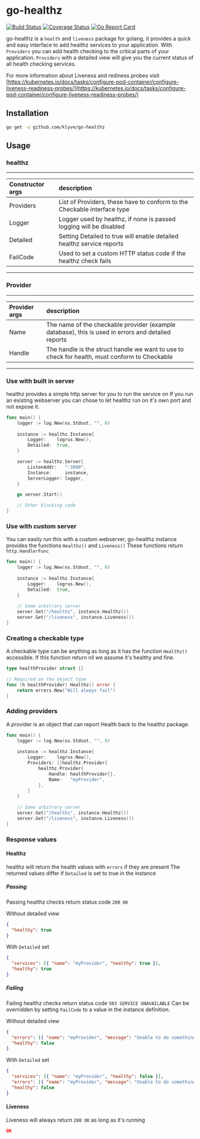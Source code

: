 # go-healthz
[![Build Status](https://travis-ci.org/klyve/go-healthz.svg?branch=master)](https://travis-ci.org/klyve/go-healthz)
[![Coverage Status](https://coveralls.io/repos/github/klyve/go-healthz/badge.svg?branch=master)](https://coveralls.io/github/klyve/go-healthz?branch=master)
[![Go Report Card](https://goreportcard.com/badge/github.com/klyve/go-healthz)](https://goreportcard.com/report/github.com/klyve/go-healthz)

go-healthz is a `health` and `liveness` package for golang, 
it provides a quick and easy interface to add healthz services to your application.
With `Providers` you can add health checking to the critical parts of your application.
`Providers` with a detailed view will give you the current status of all health checking services.

For more information about Liveness and rediness probes visit
[https://kubernetes.io/docs/tasks/configure-pod-container/configure-liveness-readiness-probes/](https://kubernetes.io/docs/tasks/configure-pod-container/configure-liveness-readiness-probes/)


## Installation 

```sh
go get -u github.com/klyve/go-healthz
```

## Usage

### healthz 
-----------------------------------------------------------------------------------------------------------
| Constructor args      | description                                                                     |
|:----------------------|:---------------------------------------------------------------------------------
| Providers             | List of Providers, these have to conform to the Checkable interface type        |
| Logger                | Logger used by healthz, if none is passed logging will be disabled              |
| Detailed              | Setting Detailed to true will enable detailed healthz service reports           |
| FailCode              | Used to set a custom HTTP status code if the healthz check fails                |
-----------------------------------------------------------------------------------------------------------

### Provider
--------------------------------------------------------------------------------------------------------------------------------------
| Provider args         | description                                                                                                |
|:----------------------|:------------------------------------------------------------------------------------------------------------
| Name                  | The name of the checkable provider (example database), this is used in errors and detailed reports         |
| Handle                | The handle is the struct handle we want to use to check for health, must conform to Checkable              |
--------------------------------------------------------------------------------------------------------------------------------------


### Use with built in server
healthz provides a simple http server for you to run the service on
If you run an existing webserver you can chose to let healthz run on it's own port and not expose it.
```go
func main() {
    logger := log.New(os.Stdout, "", 0)
    
	instance := healthz.Instance{
		Logger:    logrus.New(),
		Detailed:  true,
	}

	server := healthz.Server{
		ListenAddr:   ":3000",
		Instance:     instance,
		ServerLogger: logger,
	}

    go server.Start()

    // Other blocking code 
}
```

### Use with custom server
You can easily run this with a custom webserver,
go-healthz instance provides the functions `Healthz()` and `Liveness()`
These functions return `http.HandlerFunc`
```go
func main() {
    logger := log.New(os.Stdout, "", 0)
    
	instance := healthz.Instance{
		Logger:    logrus.New(),
		Detailed:  true,
    }
    
    // Some arbitrary server
    server.Get("/healthz", instance.Healthz())
    server.Get("/liveness", instance.Liveness())
}
```

### Creating a checkable type
A checkable type can be anything as long as it has the function `Healthz()` accessible.
If this function return nil we assume it's healthy and fine. 

```go
type healthProvider struct {}

// Required on the object type
func (h healthProvider) Healthz() error {
    return errors.New("Will always fail")
}
```

### Adding providers
A provider is an object that can report Health back to the healthz package.

```go
func main() {
    logger := log.New(os.Stdout, "", 0)
    
	instance := healthz.Instance{
        Logger:    logrus.New(),
        Providers: []healthz.Provider{
	        healthz.Provider{
		        Handle: healthProvider{},
		        Name:   "myProvider",
	        },
        }
    }
    
    // Some arbitrary server
    server.Get("/healthz", instance.Healthz())
    server.Get("/liveness", instance.Liveness())
}
```


### Response values

#### Healthz
healthz will return the health values with `errors` if they are present
The returned values differ if `Detailed` is set to true in the instance

##### Passing

Passing healthz checks return status code `200 OK`

Without detailed view
```json
{
  "healthy": true
}
```

With `Detailed` set 
```json
{
  "services": [{ "name": "myProvider", "healthy": true }],
  "healthy": true
}
```

##### Failing

Failing healthz checks return status code `503 SERVICE UNAVAILABLE`
Can be overridden by setting `FailCode` to a value in the instance definition.

Without detailed view
```json
{
  "errors": [{ "name": "myProvider", "message": "Unable to do something" }],
  "healthy": false
}
```
With `Detailed` set 
```json
{
  "services": [{ "name": "myProvider", "healthy": false }],
  "errors": [{ "name": "myProvider", "message": "Unable to do something" }],
  "healthy": false
}
```

#### Liveness

Liveness will always return `200 OK` as long as it's running
```json
OK
```